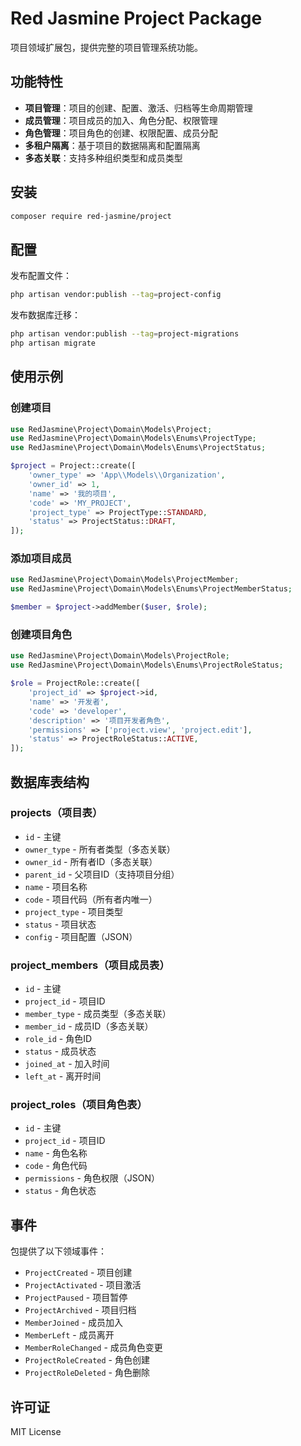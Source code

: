# Red Jasmine Project Package

项目领域扩展包，提供完整的项目管理系统功能。

## 功能特性

- **项目管理**：项目的创建、配置、激活、归档等生命周期管理
- **成员管理**：项目成员的加入、角色分配、权限管理
- **角色管理**：项目角色的创建、权限配置、成员分配
- **多租户隔离**：基于项目的数据隔离和配置隔离
- **多态关联**：支持多种组织类型和成员类型

## 安装

```bash
composer require red-jasmine/project
```

## 配置

发布配置文件：

```bash
php artisan vendor:publish --tag=project-config
```

发布数据库迁移：

```bash
php artisan vendor:publish --tag=project-migrations
php artisan migrate
```

## 使用示例

### 创建项目

```php
use RedJasmine\Project\Domain\Models\Project;
use RedJasmine\Project\Domain\Models\Enums\ProjectType;
use RedJasmine\Project\Domain\Models\Enums\ProjectStatus;

$project = Project::create([
    'owner_type' => 'App\\Models\\Organization',
    'owner_id' => 1,
    'name' => '我的项目',
    'code' => 'MY_PROJECT',
    'project_type' => ProjectType::STANDARD,
    'status' => ProjectStatus::DRAFT,
]);
```

### 添加项目成员

```php
use RedJasmine\Project\Domain\Models\ProjectMember;
use RedJasmine\Project\Domain\Models\Enums\ProjectMemberStatus;

$member = $project->addMember($user, $role);
```

### 创建项目角色

```php
use RedJasmine\Project\Domain\Models\ProjectRole;
use RedJasmine\Project\Domain\Models\Enums\ProjectRoleStatus;

$role = ProjectRole::create([
    'project_id' => $project->id,
    'name' => '开发者',
    'code' => 'developer',
    'description' => '项目开发者角色',
    'permissions' => ['project.view', 'project.edit'],
    'status' => ProjectRoleStatus::ACTIVE,
]);
```

## 数据库表结构

### projects（项目表）
- `id` - 主键
- `owner_type` - 所有者类型（多态关联）
- `owner_id` - 所有者ID（多态关联）
- `parent_id` - 父项目ID（支持项目分组）
- `name` - 项目名称
- `code` - 项目代码（所有者内唯一）
- `project_type` - 项目类型
- `status` - 项目状态
- `config` - 项目配置（JSON）

### project_members（项目成员表）
- `id` - 主键
- `project_id` - 项目ID
- `member_type` - 成员类型（多态关联）
- `member_id` - 成员ID（多态关联）
- `role_id` - 角色ID
- `status` - 成员状态
- `joined_at` - 加入时间
- `left_at` - 离开时间

### project_roles（项目角色表）
- `id` - 主键
- `project_id` - 项目ID
- `name` - 角色名称
- `code` - 角色代码
- `permissions` - 角色权限（JSON）
- `status` - 角色状态

## 事件

包提供了以下领域事件：

- `ProjectCreated` - 项目创建
- `ProjectActivated` - 项目激活
- `ProjectPaused` - 项目暂停
- `ProjectArchived` - 项目归档
- `MemberJoined` - 成员加入
- `MemberLeft` - 成员离开
- `MemberRoleChanged` - 成员角色变更
- `ProjectRoleCreated` - 角色创建
- `ProjectRoleDeleted` - 角色删除

## 许可证

MIT License

